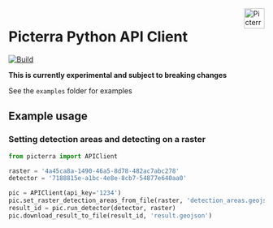 <a href="https://picterra.ch">
    <img
        src="https://storage.googleapis.com/cloud.picterra.ch/public/assets/logo/picterra_logo_640.png"
        alt="Picterra logo" title="Picterra" align="right" height="40" />
</a>

# Picterra Python API Client

[![Build](https://travis-ci.org/Picterra/picterra-python.svg?branch=master)](https://travis-ci.org/Picterra/picterra-python.svg?branch=master)


**This is currently experimental and subject to breaking changes**

See the `examples` folder for examples

## Example usage

### Setting detection areas and detecting on a raster

```python
from picterra import APIClient

raster = '4a45ca8a-1490-46a5-8d78-482ac7abc278'
detector = '7188815e-a1bc-4e8e-8cb7-54877e640aa0'

pic = APIClient(api_key='1234')
pic.set_raster_detection_areas_from_file(raster, 'detection_areas.geojson')
result_id = pic.run_detector(detector, raster)
pic.download_result_to_file(result_id, 'result.geojson')
```